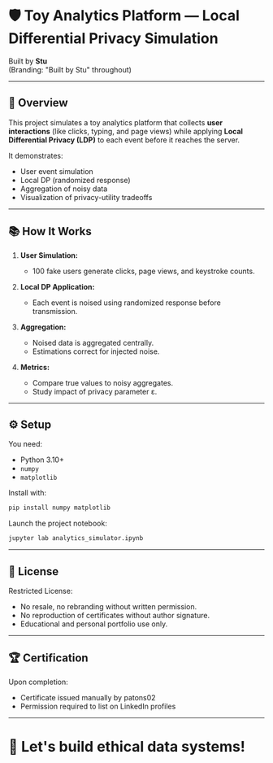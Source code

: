# 🛡️ Toy Analytics Platform — Local Differential Privacy Simulation

Built by **Stu**  
(Branding: "Built by Stu" throughout)

---

## 📖 Overview

This project simulates a toy analytics platform that collects **user interactions** (like clicks, typing, and page views) while applying **Local Differential Privacy (LDP)** to each event before it reaches the server.

It demonstrates:
- User event simulation
- Local DP (randomized response)
- Aggregation of noisy data
- Visualization of privacy-utility tradeoffs

---

## 📚 How It Works

1. **User Simulation:**  
   - 100 fake users generate clicks, page views, and keystroke counts.

2. **Local DP Application:**  
   - Each event is noised using randomized response before transmission.

3. **Aggregation:**  
   - Noised data is aggregated centrally.
   - Estimations correct for injected noise.

4. **Metrics:**  
   - Compare true values to noisy aggregates.
   - Study impact of privacy parameter ε.

---

## ⚙️ Setup

You need:
- Python 3.10+
- `numpy`
- `matplotlib`

Install with:

```bash
pip install numpy matplotlib
```

Launch the project notebook:

```bash
jupyter lab analytics_simulator.ipynb
```

---

## 📜 License

Restricted License:

- No resale, no rebranding without written permission.
- No reproduction of certificates without author signature.
- Educational and personal portfolio use only.

---

## 🏆 Certification

Upon completion:

- Certificate issued manually by patons02
- Permission required to list on LinkedIn profiles

---

# 🚀 Let's build ethical data systems!

